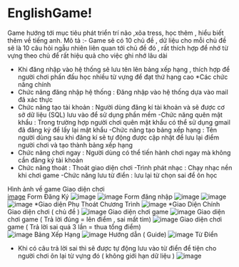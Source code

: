 # EnglishGame!
 Game hướng tới mục tiêu phát triển trí não ,xõa tress, học thêm , hiểu biết thêm về tiếng anh.
 Mô tả :-	Game sẽ có 10 chủ đề , dữ liệu cho mỗi chủ đề sẽ là 10 câu hỏi ngẫu nhiên liên quan tới chủ đề đó , rất thích hợp để nhớ từ vựng theo chủ để rất hiệu quả cho việc ghi nhớ lâu dài
-	Khi đăng nhập vào hệ thống sẽ lưu tên lên bảng xếp hạng , thích hợp để người chơi phấn đấu học nhiều từ vựng để đạt thứ hạng cao
*Các chức năng chính
-  Chức năng đăng nhập hệ thống : Đăng nhập vào hệ thống dựa vào mail đã xác thực 
- Chức năng tạo tài khoản : Người dùng đăng kí tài khoản và sẽ được cơ sở dữ liệu (SQL) lưu vào để sử dụng phần mềm
-Chức năng quên mật khẩu : Trong trường hợp người chơi quên mật khẩu có thể sử dụng gmail đã đăng ký để lấy lại mật khẩu
-Chức năng tạo bảng xếp hạng : Tên người dùng sau khi đăng kí sẽ tự động được cập nhật để lưu lại điểm người chơi và tạo thành bảng xếp hạng
- Chức năng chơi ngay : Người dùng có thể tiến hành chơi ngay mà không cần đăng ký tài khoản
- Chức năng thoát : Thoát giao diện chơi
-Trình phát nhạc : Chạy nhạc nền khi chơi game
-Chức năng lưu từ điển : lưu lại từ chọn sai để ôn học

Hình ảnh về game
Giao diện chơi               
[image](https://user-images.githubusercontent.com/99796088/220863957-19a994cf-3d33-4b58-a606-dfb2b3f757f5.png)
Form Đăng Ký
![image](https://user-images.githubusercontent.com/99796088/220989208-a557344c-9576-4bc1-8312-1cce08802130.png)
![image](https://user-images.githubusercontent.com/99796088/220989269-a4261cec-055a-40e9-b00c-43abe372d760.png)
Form đăng nhập
![image](https://user-images.githubusercontent.com/99796088/220989330-eb3be567-8003-4a23-90d9-1f8b4137f44d.png)
![image](https://user-images.githubusercontent.com/99796088/220989367-ce3f985a-0db4-46e8-a673-7c305ed014f7.png)
![image](https://user-images.githubusercontent.com/99796088/220989402-e2696122-0f47-45e6-8ed0-f1e78fe76e27.png)
*Giao diện Phụ 
Thoát Chương Trình
![image](https://user-images.githubusercontent.com/99796088/220989597-4280b1aa-54f2-4856-b192-449936f843ae.png)
*Giao Diện Chính 
Giao diện chơi ( chủ đề )
![image](https://user-images.githubusercontent.com/99796088/220989741-75aa90a8-483e-4334-9a3c-39d62a0dc2d9.png)
Giao diện chơi game 
![image](https://user-images.githubusercontent.com/99796088/220989771-531277a4-7816-4777-908f-8390930dfaa6.png)
Giao diện chơi game ( Trả lời đúng = lên điểm , sai mất tim)
![image](https://user-images.githubusercontent.com/99796088/220989814-fe0e9b2b-483f-4fd8-ae09-9c3828860470.png)
Giao diện chơi game ( Trả lời sai quá 3 lần = thua tổng điểm)	
![image](https://user-images.githubusercontent.com/99796088/220990040-5cc426f4-709f-40b0-9707-e5b843294830.png)
Bảng Xếp Hạng
![image](https://user-images.githubusercontent.com/99796088/220990119-dd9dda08-9c5e-4906-8e4f-8982a2075275.png)
Hướng dẫn ( Guide)
![image](https://user-images.githubusercontent.com/99796088/220990204-2fb3ef06-a398-4a0c-9111-993827d96993.png)
Từ Điển
- Khi có câu trả lời sai thì sẽ được tự động lưu vào từ điển để tiện cho người chơi ôn lại từ vựng đó ( không giới hạn dữ liệu )
![image](https://user-images.githubusercontent.com/99796088/220990304-a15b39a3-7b6b-4a00-b6ed-92b941f99d8e.png)

